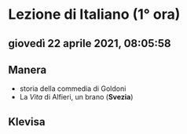 # Lezione di Italiano (1° ora)

## giovedì 22 aprile 2021, 08:05:58


## Manera
* storia della commedia di Goldoni
* La *Vita* di Alfieri, un brano (**Svezia**)

## Klevisa

<!--stackedit_data:
eyJoaXN0b3J5IjpbMTIwNjQ1NzM4NCw2MjM2MTM3NSwtMTMyND
A1MDIwN119
-->